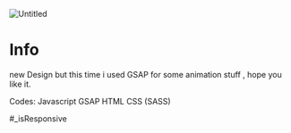 ![Untitled](https://user-images.githubusercontent.com/86018280/133908216-f9662a89-7fb3-4c8c-8991-41166db8a213.png)
# Info #
new Design but this time i used GSAP for some animation stuff , hope you like it.

Codes:
Javascript
GSAP
HTML
CSS (SASS)

#_isResponsive
